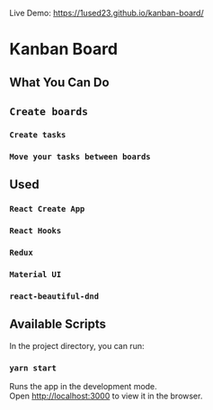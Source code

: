 Live Demo: https://1used23.github.io/kanban-board/
# Kanban Board

## What You Can Do
## `Create boards`
### `Create tasks`
### `Move your tasks between boards`


## Used
### `React Create App`
### `React Hooks`
### `Redux`
### `Material UI`
### `react-beautiful-dnd`



## Available Scripts

In the project directory, you can run:

### `yarn start`

Runs the app in the development mode.<br />
Open [http://localhost:3000](http://localhost:3000) to view it in the browser.

